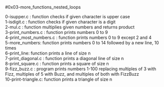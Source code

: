 #0x03-more_functions_nested_loops

0-isupper.c : function checks if given character is upper case\
1-isdigit.c : function checks if given character is a digit\
2-mul.c : function multiplies given numbers and returns product\
3-print_numbers.c : function prints numbers 0 to 9\
4-print_most_numbers.c : function prints numbers 0 to 9 except 2 and 4\
5-more_numbers: function prints numbers 0 to 14 followed by a new line, 10 times\
6-print_line: function prints a line of size n\
7-print_diagonal.c : function prints a diagonal line of size n\
8-print_square.c : function prints a square of size n\
9-fizz_buzz.c : program prints numbers 1-100 replacing multiples of 3 with Fizz, multiples of 5 with Buzz, and multiples of both with FizzBuzz\
10-print-triangle.c: function prints a triangle of size n
